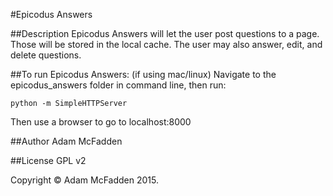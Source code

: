 #Epicodus Answers

##Description
Epicodus Answers will let the user post questions to a page. Those will be stored in the local cache. The user may also answer, edit, and delete questions.

##To run Epicodus Answers:
(if using mac/linux)
Navigate to the epicodus_answers folder in command line, then run:

``
python -m SimpleHTTPServer
``

Then use a browser to go to localhost:8000

##Author
Adam McFadden

##License
GPL v2

Copyright &copy; Adam McFadden 2015.
